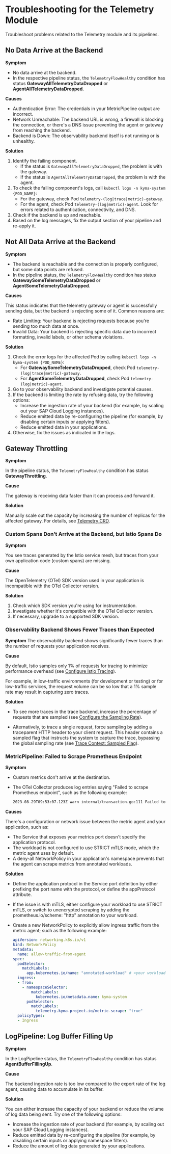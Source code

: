 # Troubleshooting for the Telemetry Module

Troubleshoot problems related to the Telemetry module and its pipelines.

## No Data Arrive at the Backend

**Symptom**

- No data arrive at the backend.
- In the respective pipeline status, the `TelemetryFlowHealthy` condition has status **GatewayAllTelemetryDataDropped** or **AgentAllTelemetryDataDropped**.

**Causes**

- Authentication Error: The credentials in your MetricPipeline output are incorrect.
- Network Unreachable: The backend URL is wrong, a firewall is blocking the connection, or there's a DNS issue preventing the agent or gateway from reaching the backend.
- Backend is Down: The observability backend itself is not running or is unhealthy.

**Solution**

1. Identify the failing component.
   - If the status is `GatewayAllTelemetryDataDropped`, the problem is with the gateway.
   - If the status is `AgentAllTelemetryDataDropped`, the problem is with the agent.
2. To check the failing component's logs, call `kubectl logs -n kyma-system {POD_NAME}`:
   - For the gateway, check Pod `telemetry-(log|trace|metric)-gateway`.
   - For the agent, check Pod `telemetry-(log|metric)-agent`.
   Look for errors related to authentication, connectivity, and DNS.
3. Check if the backend is up and reachable.
4. Based on the log messages, fix the output section of your pipeline and re-apply it.

## Not All Data Arrive at the Backend

**Symptom**

- The backend is reachable and the connection is properly configured, but some data points are refused.
- In the pipeline status, the `TelemetryFlowHealthy` condition has status **GatewaySomeTelemetryDataDropped** or **AgentSomeTelemetryDataDropped**.

**Causes**

This status indicates that the telemetry gateway or agent is successfully sending data, but the backend is rejecting some of it. Common reasons are:

- Rate Limiting: Your backend is rejecting requests because you're sending too much data at once.
- Invalid Data: Your backend is rejecting specific data due to incorrect formatting, invalid labels, or other schema violations.

**Solution**

1. Check the error logs for the affected Pod by calling `kubectl logs -n kyma-system {POD_NAME}`:
   - For **GatewaySomeTelemetryDataDropped**, check Pod `telemetry-(log|trace|metric)-gateway`.
   - For **AgentSomeTelemetryDataDropped**, check Pod `telemetry-(log|metric)-agent`.
2. Go to your observability backend and investigate potential causes.
3. If the backend is limiting the rate by refusing data, try the following options:
   - Increase the ingestion rate of your backend (for example, by scaling out your SAP Cloud Logging instances).
   - Reduce emitted data by re-configuring the pipeline (for example, by disabling certain inputs or applying filters).
   - Reduce emitted data in your applications.
4. Otherwise, fix the issues as indicated in the logs.

## Gateway Throttling

**Symptom**

In the pipeline status, the `TelemetryFlowHealthy` condition has status **GatewayThrottling**.

**Cause**

The gateway is receiving data faster than it can process and forward it.

**Solution**

Manually scale out the capacity by increasing the number of replicas for the affected gateway. For details, see [Telemetry CRD](https://kyma-project.io/#/telemetry-manager/user/01-manager?id=module-configuration).

### Custom Spans Don’t Arrive at the Backend, but Istio Spans Do

**Symptom**

You see traces generated by the Istio service mesh, but traces from your own application code (custom spans) are missing.

**Cause**

The OpenTelemetry (OTel) SDK version used in your application is incompatible with the OTel Collector version.

**Solution**

1. Check which SDK version you're using for instrumentation.
2. Investigate whether it's compatible with the OTel Collector version.
3. If necessary, upgrade to a supported SDK version.

### Observability Backend Shows Fewer Traces than Expected

**Symptom**
The observability backend shows significantly fewer traces than the number of requests your application receives.

**Cause**

By default, Istio samples only 1% of requests for tracing to minimize performance overhead (see [Configure Istio Tracing](./collecting-traces/istio-support.md)).

For example, in low-traffic environments (for development or testing) or for low-traffic services, the request volume can be so low that a 1% sample rate may result in capturing zero traces.

**Solution**

- To see more traces in the trace backend, increase the percentage of requests that are sampled (see [Configure the Sampling Rate](./collecting-traces/istio-support.md#configure-the-sampling-rate)).

- Alternatively, to trace a single request, force sampling by adding a traceparent HTTP header to your client request. This header contains a sampled flag that instructs the system to capture the trace, bypassing the global sampling rate (see [Trace Context: Sampled Flag](https://www.w3.org/TR/trace-context/#sampled-flag)).

### MetricPipeline: Failed to Scrape Prometheus Endpoint

**Symptom**

- Custom metrics don't arrive at the destination.
- The OTel Collector produces log entries saying "Failed to scrape Prometheus endpoint", such as the following example:

  ```bash
  2023-08-29T09:53:07.123Z warn internal/transaction.go:111 Failed to scrape Prometheus endpoint {"kind": "receiver", "name": "prometheus/app-pods", "data_type": "metrics", "scrape_timestamp": 1693302787120, "target_labels": "{__name__=\"up\", instance=\"10.42.0.18:8080\", job=\"app-pods\"}"}
  ```
<!-- markdown-link-check-disable-next-line -->
**Causes**

There's a configuration or network issue between the metric agent and your application, such as:

- The Service that exposes your metrics port doesn't specify the application protocol.
- The workload is not configured to use STRICT mTLS mode, which the metric agent uses by default.
- A deny-all NetworkPolicy in your application's namespace prevents that the agent can scrape metrics from annotated workloads.

**Solution**

- Define the application protocol in the Service port definition by either prefixing the port name with the protocol, or define the appProtocol attribute.
- If the issue is with mTLS, either configure your workload to use STRICT mTLS, or switch to unencrypted scraping by adding the prometheus.io/scheme: "http" annotation to your workload.
- Create a new NetworkPolicy to explicitly allow ingress traffic from the metric agent; such as the following example:

  ```yaml
  apiVersion: networking.k8s.io/v1
  kind: NetworkPolicy
  metadata:
    name: allow-traffic-from-agent
  spec:
    podSelector:
      matchLabels:
        app.kubernetes.io/name: "annotated-workload" # <your workload here>
    ingress:
    - from:
      - namespaceSelector:
          matchLabels:
            kubernetes.io/metadata.name: kyma-system
        podSelector:
          matchLabels:
            telemetry.kyma-project.io/metric-scrape: "true"
    policyTypes:
    - Ingress

  ```

## LogPipeline: Log Buffer Filling Up

**Symptom**

In the LogPipeline status, the `TelemetryFlowHealthy` condition has status **AgentBufferFillingUp**.

**Cause**

The backend ingestion rate is too low compared to the export rate of the log agent, causing data to accumulate in its buffer.

**Solution**

You can either increase the capacity of your backend or reduce the volume of log data being sent. Try one of the following options:

- Increase the ingestion rate of your backend (for example, by scaling out your SAP Cloud Logging instances).
- Reduce emitted data by re-configuring the pipeline (for example, by disabling certain inputs or applying namespace filters).
- Reduce the amount of log data generated by your applications.